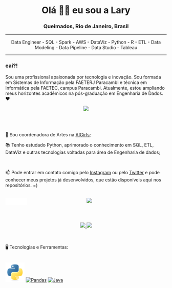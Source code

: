 
</br>

<h1 align="center">Olá 👋🏾 eu sou a Lary</h1>

<h3 align="center">Queimados, Rio de Janeiro, Brasil</h3>

---

<div align="center" > Data Engineer - SQL - Spark - AWS - DataViz - Python - R - ETL - Data Modeling - Data Pipeline - Data Studio - Tableau  </div>


---

### eai?!

Sou uma profissional apaixonada por tecnologia e inovação. Sou formada em Sistemas de Informação pela FAETERJ Paracambi e técnica em Informática pela FAETEC, campus Paracambi. Atualmente, estou ampliando meus horizontes acadêmicos na pós-graduação em Engenharia de Dados.❤

<p align="center">
  <img src="https://media1.tenor.com/m/q_uUfbylCIsAAAAd/wink-i-got-you.gif" width="350">
</p>


</br>
</br>
<div display="inline-block">
 <p align="left">🤿 Sou coordenadora de Artes na <a href="https://www.linkedin.com/company/ai-girls/">AIGirls</a>;</p>
 <p align="left">📚 Tenho estudado Python, aprimorado o conhecimento em SQL, ETL, DataViz e outras tecnologias voltadas para área de Engenharia de dados;</p>
</div>



</br>

📫 Pode entrar em contato comigo pelo [Instagram](https://www.instagram.com/laryscampark) ou pelo [Twitter](https://twitter.com/laryscampark) e pode conhecer meus projetos já desenvolvidos, que estão disponíveis aqui nos repositórios. =)

</br>

<img width="250px" align="right" src="https://lh3.googleusercontent.com/pw/AP1GczPhOg59aVGct6MF2ER0SIN8yh7hPaYMIZ4dh244cMfocKM4oAPops53qb3eduKtoM2a9xM8gPVwT8oaQOzbcuH2rF8YIfTFE-59RfNRGETrZVKmipNVZWCHJXcFOQoTacb0lOhPw8gXgPSwQDTLg2OQkU8Ju9Gdkcjy-P4LN01GZZRheWKl1Z33p9zodOyYPztlpwU0kB2RyeumK0tE9k6lJu-fmYnTt7To9tTc_XfHsT4SVlomtz2a-1tY2-VwQxrd-1HfQxO43k81527Y9wM7PcYhOA6N6dH5YLsNEuX6f6pNRDGee6FUllac9nnndz-V-EmMnqNq18fsjLNQOcUe0iJhFMporoKU2qyRJTsHZGOzo2ruSznvZIT7pzcu05qj90YLDUI2mPH6xNUh0QVY7zkAHaUagaq-R0IhTplsuXBhw_uVQRwa7dSMk7r4YP8MWo4U8d0g-CHxjSqMwR6aTWYHkGclJJ4k3vSskmFNFJ2l3iSWdnQO-h956Sexk7OSbdMkxMcMUtBmATFttqAQIFMF4FnPg7lRN7RFJkyDQ6SEFRj7Zd35LPjrHm9MhEJRxU0ShhFZFL7dPoNY73nNETohMjX1I_j-MI5cfEN0rk2A5AZLApPutQj2_LbS8QTS6RZr6lbfxrt3L4-AvDAK6fFeM6DjKVidylLisPVNBcM5QrpLAbqgSGTERhg1jHwJ260Yd41yh72tGVFRRK9BkhKs8-blE7K002G4BvZWaMwgte5h46LN4ClM6SyfbVCi40U00TzkYwTH-LZ4kLUaD9E3RQPk7q0VBWvANxkp7oorysgXsBV0T05bd2M6OqzPTN4xj0U6dmdbw-akdGrAe4bDWsGjp9W_IsueHLWeLHWSlgp7-OuWNi7q7urHqO7sjXH36FOPByb3f9He5QeIQQ_TnDOIUwA0riJb1hyqjWCSmbxc9bxx-GFEHItmOMIaVf-Rk0Xbz_V33UHiUmaGME5sO_2Z1Q=w280-h280-s-no-gm?authuser=0">
<a href="https://www.instagram.com/laryscampark" target="_blank"><img align="left" alt="Instagram" width="22px" src="https://github.com/Aakarsh-B/trying-repos/blob/master/insta.svg" />
<a href="https://twitter.com/laryscampark" target="_blank"><img align="left" alt="Twitter" width="22px" src="https://github.com/Aakarsh-B/trying-repos/blob/master/twitter.svg" />
<a href="https://www.linkedin.com/in/laryssapeçanha" target="_blank"><img align="left" alt="LinkedIn" width="22px" src="https://github.com/Aakarsh-B/trying-repos/blob/master/linkedin.svg" />


##

</br>
</br>
<p align="center">
<a href="https://github.com/laryscampark">
  <img height="156em" src="https://github-readme-stats-eight-theta.vercel.app/api?username=laryscampark&show_icons=true&theme=algolia&include_all_commits=true&count_private=true"/>
  <img height="156em" src="https://github-readme-stats-eight-theta.vercel.app/api/top-langs/?username=laryscampark&layout=compact&langs_count=8&theme=algolia"/>
</a>
</p>

</br>
</br>
🖥️ Tecnologias e Ferramentas: 
</br>
</br>
</br>
<a href="https://www.python.org" target="_blank" rel="noreferrer"><img src="https://raw.githubusercontent.com/devicons/devicon/master/icons/python/python-original.svg" alt="Python" height="60"></a>
<a href="https://pandas.pydata.org/" target="_blank" rel="noreferrer"><img src="https://upload.wikimedia.org/wikipedia/commons/e/ed/Pandas_logo.svg" alt="Pandas"height="60"></a>
<a href="https://www.java.com/pt-BR/" target="_blank" rel="noreferrer"><img src="https://cdn.jsdelivr.net/gh/devicons/devicon@latest/icons/java/java-original.svg" alt="Java"height="60"></a>
